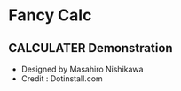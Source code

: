 # Fancy Calc
## CALCULATER Demonstration
- Designed by Masahiro Nishikawa
- Credit : Dotinstall.com
